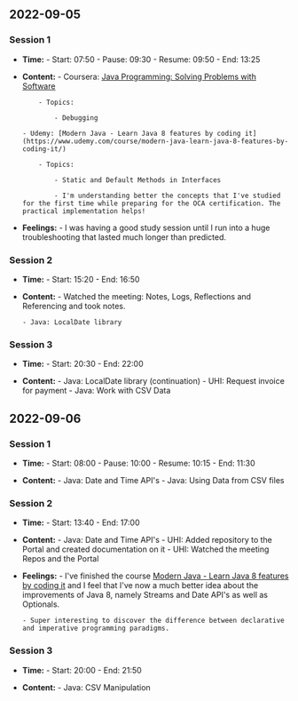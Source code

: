 ## 2022-09-05
### Session 1

- **Time:** 
      - Start: 07:50
      - Pause: 09:30
      - Resume: 09:50
      - End: 13:25

- **Content:** 
      - Coursera: [Java Programming: Solving Problems with Software](https://www.coursera.org/learn/java-programming)

          - Topics:

              - Debugging

      - Udemy: [Modern Java - Learn Java 8 features by coding it](https://www.udemy.com/course/modern-java-learn-java-8-features-by-coding-it/)

          - Topics:

              - Static and Default Methods in Interfaces

              - I'm understanding better the concepts that I've studied for the first time while preparing for the OCA certification. The practical implementation helps!

- **Feelings:** 
      - I was having a good study session until I run into a huge troubleshooting that lasted much longer than predicted.

### Session 2

- **Time:** 
      - Start: 15:20
      - End: 16:50

- **Content:** 
      - Watched the meeting: Notes, Logs, Reflections and Referencing and took notes.

      - Java: LocalDate library



### Session 3

- **Time:** 
      - Start: 20:30
      - End: 22:00

- **Content:** 
      - Java: LocalDate library (continuation)
      - UHI: Request invoice for payment
      - Java: Work with CSV Data


## 2022-09-06
### Session 1

- **Time:** 
      - Start: 08:00
      - Pause: 10:00
      - Resume: 10:15
      - End: 11:30

- **Content:** 
      - Java: Date and Time API's
      - Java: Using Data from CSV files


### Session 2

- **Time:** 
      - Start: 13:40
      - End: 17:00

- **Content:** 
      - Java: Date and Time API's
      - UHI: Added repository to the Portal and created documentation on it
      - UHI: Watched the meeting Repos and the Portal

- **Feelings:** 
      - I've finished the course [Modern Java - Learn Java 8 features by coding it](https://www.udemy.com/course/modern-java-learn-java-8-features-by-coding-it/) and I feel that I've now a much better idea about the improvements of Java 8, namely Streams and Date API's as well as Optionals.

      - Super interesting to discover the difference between declarative and imperative programming paradigms.

### Session 3

- **Time:** 
      - Start: 20:00
      - End: 21:50

- **Content:** 
      - Java: CSV Manipulation


